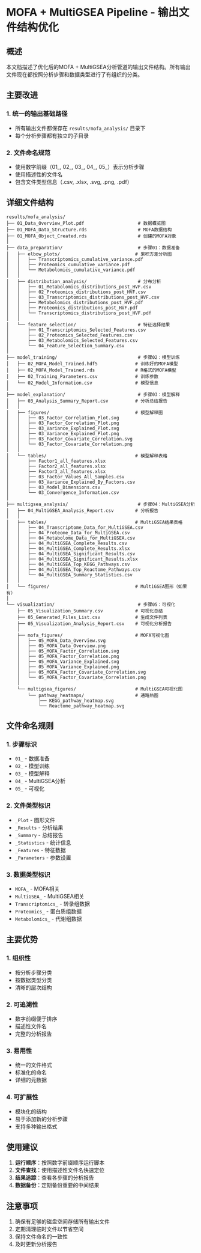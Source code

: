 # MOFA + MultiGSEA Pipeline - 输出文件结构优化

## 概述
本文档描述了优化后的MOFA + MultiGSEA分析管道的输出文件结构。所有输出文件现在都按照分析步骤和数据类型进行了有组织的分类。

## 主要改进

### 1. 统一的输出基础路径
- 所有输出文件都保存在 `results/mofa_analysis/` 目录下
- 每个分析步骤都有独立的子目录

### 2. 文件命名规范
- 使用数字前缀（01_, 02_, 03_, 04_, 05_）表示分析步骤
- 使用描述性的文件名
- 包含文件类型信息（.csv, .xlsx, .svg, .png, .pdf）

## 详细文件结构

```
results/mofa_analysis/
├── 01_Data_Overview_Plot.pdf                    # 数据概览图
├── 01_MOFA_Data_Structure.rds                   # MOFA数据结构
├── 01_MOFA_Object_Created.rds                   # 创建的MOFA对象
│
├── data_preparation/                            # 步骤01：数据准备
│   ├── elbow_plots/                            # 累积方差分析图
│   │   ├── Transcriptomics_cumulative_variance.pdf
│   │   ├── Proteomics_cumulative_variance.pdf
│   │   └── Metabolomics_cumulative_variance.pdf
│   │
│   ├── distribution_analysis/                   # 分布分析
│   │   ├── 01_Metabolomics_distributions_post_HVF.csv
│   │   ├── 02_Proteomics_distributions_post_HVF.csv
│   │   ├── 03_Transcriptomics_distributions_post_HVF.csv
│   │   ├── Metabolomics_distributions_post_HVF.pdf
│   │   ├── Proteomics_distributions_post_HVF.pdf
│   │   └── Transcriptomics_distributions_post_HVF.pdf
│   │
│   └── feature_selection/                       # 特征选择结果
│       ├── 01_Transcriptomics_Selected_Features.csv
│       ├── 02_Proteomics_Selected_Features.csv
│       ├── 03_Metabolomics_Selected_Features.csv
│       └── 04_Feature_Selection_Summary.csv
│
├── model_training/                              # 步骤02：模型训练
│   ├── 02_MOFA_Model_Trained.hdf5              # 训练好的MOFA模型
│   ├── 02_MOFA_Model_Trained.rds               # R格式的MOFA模型
│   ├── 02_Training_Parameters.csv              # 训练参数
│   └── 02_Model_Information.csv                # 模型信息
│
├── model_explanation/                           # 步骤03：模型解释
│   ├── 03_Analysis_Summary_Report.csv          # 分析总结报告
│   │
│   ├── figures/                                # 模型解释图
│   │   ├── 03_Factor_Correlation_Plot.svg
│   │   ├── 03_Factor_Correlation_Plot.png
│   │   ├── 03_Variance_Explained_Plot.svg
│   │   ├── 03_Variance_Explained_Plot.png
│   │   ├── 03_Factor_Covariate_Correlation.svg
│   │   └── 03_Factor_Covariate_Correlation.png
│   │
│   └── tables/                                 # 模型解释表格
│       ├── Factor1_all_features.xlsx
│       ├── Factor2_all_features.xlsx
│       ├── Factor3_all_features.xlsx
│       ├── 03_Factor_Values_All_Samples.csv
│       ├── 03_Variance_Explained_By_Factors.csv
│       ├── 03_Model_Dimensions.csv
│       └── 03_Convergence_Information.csv
│
├── multigsea_analysis/                          # 步骤04：MultiGSEA分析
│   ├── 04_MultiGSEA_Analysis_Report.csv        # 分析报告
│   │
│   ├── tables/                                 # MultiGSEA结果表格
│   │   ├── 04_Transcriptome_Data_for_MultiGSEA.csv
│   │   ├── 04_Proteome_Data_for_MultiGSEA.csv
│   │   ├── 04_Metabolome_Data_for_MultiGSEA.csv
│   │   ├── 04_MultiGSEA_Complete_Results.csv
│   │   ├── 04_MultiGSEA_Complete_Results.xlsx
│   │   ├── 04_MultiGSEA_Significant_Results.csv
│   │   ├── 04_MultiGSEA_Significant_Results.xlsx
│   │   ├── 04_MultiGSEA_Top_KEGG_Pathways.csv
│   │   ├── 04_MultiGSEA_Top_Reactome_Pathways.csv
│   │   └── 04_MultiGSEA_Summary_Statistics.csv
│   │
│   └── figures/                                # MultiGSEA图形（如果有）
│
└── visualization/                               # 步骤05：可视化
    ├── 05_Visualization_Summary.csv            # 可视化总结
    ├── 05_Generated_Files_List.csv             # 生成文件列表
    ├── 05_Visualization_Analysis_Report.csv    # 可视化分析报告
    │
    ├── mofa_figures/                           # MOFA可视化图
    │   ├── 05_MOFA_Data_Overview.svg
    │   ├── 05_MOFA_Data_Overview.png
    │   ├── 05_MOFA_Factor_Correlation.svg
    │   ├── 05_MOFA_Factor_Correlation.png
    │   ├── 05_MOFA_Variance_Explained.svg
    │   ├── 05_MOFA_Variance_Explained.png
    │   ├── 05_MOFA_Factor_Covariate_Correlation.svg
    │   └── 05_MOFA_Factor_Covariate_Correlation.png
    │
    └── multigsea_figures/                      # MultiGSEA可视化图
        └── pathway_heatmaps/                   # 通路热图
            ├── KEGG_pathway_heatmap.svg
            └── Reactome_pathway_heatmap.svg
```

## 文件命名规则

### 1. 步骤标识
- `01_` - 数据准备
- `02_` - 模型训练
- `03_` - 模型解释
- `04_` - MultiGSEA分析
- `05_` - 可视化

### 2. 文件类型标识
- `_Plot` - 图形文件
- `_Results` - 分析结果
- `_Summary` - 总结报告
- `_Statistics` - 统计信息
- `_Features` - 特征数据
- `_Parameters` - 参数设置

### 3. 数据类型标识
- `MOFA_` - MOFA相关
- `MultiGSEA_` - MultiGSEA相关
- `Transcriptomics_` - 转录组数据
- `Proteomics_` - 蛋白质组数据
- `Metabolomics_` - 代谢组数据

## 主要优势

### 1. 组织性
- 按分析步骤分类
- 按数据类型分类
- 清晰的层次结构

### 2. 可追溯性
- 数字前缀便于排序
- 描述性文件名
- 完整的分析报告

### 3. 易用性
- 统一的文件格式
- 标准化的命名
- 详细的元数据

### 4. 可扩展性
- 模块化的结构
- 易于添加新的分析步骤
- 支持多种输出格式

## 使用建议

1. **运行顺序**：按照数字前缀顺序运行脚本
2. **文件查找**：使用描述性文件名快速定位
3. **结果追踪**：查看各步骤的分析报告
4. **数据备份**：定期备份重要的中间结果

## 注意事项

1. 确保有足够的磁盘空间存储所有输出文件
2. 定期清理临时文件以节省空间
3. 保持文件命名的一致性
4. 及时更新分析报告 